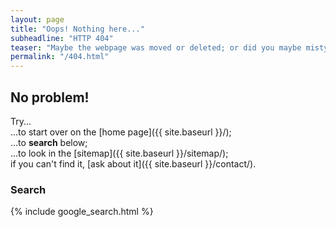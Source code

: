 ```yaml
---
layout: page
title: "Oops! Nothing here..."
subheadline: "HTTP 404"
teaser: "Maybe the webpage was moved or deleted; or did you maybe mistype the link?"
permalink: "/404.html"
---
```

## No problem!

Try...  
...to start over on the [home page]({{ site.baseurl }}/);  
...to **search** below;  
...to look in the [sitemap]({{ site.baseurl }}/sitemap/);  
if you can't find it, [ask about it]({{ site.baseurl }}/contact/).

### Search

{% include google_search.html %}

